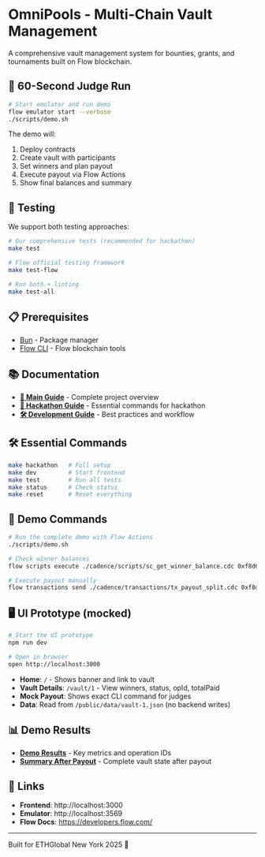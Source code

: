 # OmniPools - Multi-Chain Vault Management

A comprehensive vault management system for bounties, grants, and tournaments built on Flow blockchain.

## 🚀 60-Second Judge Run

```bash
# Start emulator and run demo
flow emulator start --verbose
./scripts/demo.sh
```

The demo will:
1. Deploy contracts
2. Create vault with participants
3. Set winners and plan payout
4. Execute payout via Flow Actions
5. Show final balances and summary

## 🧪 Testing

We support both testing approaches:

```bash
# Our comprehensive tests (recommended for hackathon)
make test

# Flow official testing framework  
make test-flow

# Run both + linting
make test-all
```

## 📋 Prerequisites

- [Bun](https://bun.sh/) - Package manager
- [Flow CLI](https://developers.flow.com/tools/flow-cli) - Flow blockchain tools

## 📚 Documentation

- **[📖 Main Guide](docs/README.md)** - Complete project overview
- **[🗽 Hackathon Guide](docs/HACKATHON.md)** - Essential commands for hackathon
- **[🛠️ Development Guide](docs/DEVELOPMENT.md)** - Best practices and workflow

## 🛠️ Essential Commands

```bash
make hackathon   # Full setup
make dev         # Start frontend
make test        # Run all tests
make status      # Check status
make reset       # Reset everything
```

## 🎯 Demo Commands

```bash
# Run the complete demo with Flow Actions
./scripts/demo.sh

# Check winner balances
flow scripts execute ./cadence/scripts/sc_get_winner_balance.cdc 0xf8d6e0586b0a20c7

# Execute payout manually
flow transactions send ./cadence/transactions/tx_payout_split.cdc 0xf8d6e0586b0a20c7 1
```

## 🖥️ UI Prototype (mocked)

```bash
# Start the UI prototype
npm run dev

# Open in browser
open http://localhost:3000
```

- **Home**: `/` - Shows banner and link to vault
- **Vault Details**: `/vault/1` - View winners, status, opId, totalPaid
- **Mock Payout**: Shows exact CLI command for judges
- **Data**: Read from `/public/data/vault-1.json` (no backend writes)

## 📊 Demo Results

- **[Demo Results](assets/demo_results.txt)** - Key metrics and operation IDs
- **[Summary After Payout](assets/summary_after.txt)** - Complete vault state after payout

## 🔗 Links

- **Frontend**: http://localhost:3000
- **Emulator**: http://localhost:3569
- **Flow Docs**: https://developers.flow.com/

---

Built for ETHGlobal New York 2025 🗽